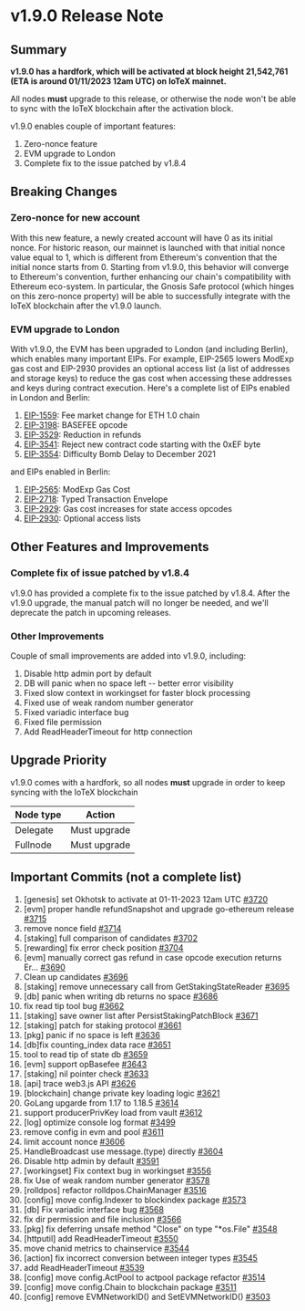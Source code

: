 # v1.9.0 Release Note

## Summary
**v1.9.0 has a hardfork, which will be activated at block height
21,542,761 (ETA is around 01/11/2023 12am UTC) on IoTeX mainnet.**

All nodes **must** upgrade to this release, or otherwise the node
won't be able to sync with the IoTeX blockchain after the 
activation block.

v1.9.0 enables couple of important features:
1. Zero-nonce feature
2. EVM upgrade to London
3. Complete fix to the issue patched by v1.8.4

## Breaking Changes

### Zero-nonce for new account
With this new feature, a newly created account will have 0 as its initial nonce.
For historic reason, our mainnet is launched with that initial nonce value equal
to 1, which is different from Ethereum's convention that the initial nonce starts
from 0. Starting from v1.9.0, this behavior will converge to Ethereum's convention,
further enhancing our chain's compatibility with Ethereum eco-system. In particular,
the Gnosis Safe protocol (which hinges on this zero-nonce property) will be able to
successfully integrate with the IoTeX blockchain after the v1.9.0 launch.

### EVM upgrade to London
With v1.9.0, the EVM has been upgraded to London (and including Berlin), which
enables many important EIPs. For example, EIP-2565 lowers ModExp gas cost and
EIP-2930 provides an optional access list (a list of addresses and storage keys)
to reduce the gas cost when accessing these addresses and keys during contract
execution. Here's a complete list of EIPs enabled in London and Berlin:
1. [EIP-1559](https://eips.ethereum.org/EIPS/eip-1559): Fee market change for ETH 1.0 chain
2. [EIP-3198](https://eips.ethereum.org/EIPS/eip-3198): BASEFEE opcode
3. [EIP-3529](https://eips.ethereum.org/EIPS/eip-3529): Reduction in refunds
4. [EIP-3541](https://eips.ethereum.org/EIPS/eip-3541): Reject new contract code starting with the 0xEF byte
5. [EIP-3554](https://eips.ethereum.org/EIPS/eip-3554): Difficulty Bomb Delay to December 2021

and EIPs enabled in Berlin:
1. [EIP-2565](https://eips.ethereum.org/EIPS/eip-2565): ModExp Gas Cost
2. [EIP-2718](https://eips.ethereum.org/EIPS/eip-2718): Typed Transaction Envelope
3. [EIP-2929](https://eips.ethereum.org/EIPS/eip-2929): Gas cost increases for state access opcodes
4. [EIP-2930](https://eips.ethereum.org/EIPS/eip-2930): Optional access lists

## Other Features and Improvements

### Complete fix of issue patched by v1.8.4
v1.9.0 has provided a complete fix to the issue patched by v1.8.4. After the v1.9.0
upgrade, the manual patch will no longer be needed, and we'll deprecate the patch
in upcoming releases.

### Other Improvements
Couple of small improvements are added into v1.9.0, including:
1. Disable http admin port by default
2. DB will panic when no space left -- better error visibility
3. Fixed slow context in workingset for faster block processing
4. Fixed use of weak random number generator
5. Fixed variadic interface bug
6. Fixed file permission
7. Add ReadHeaderTimeout for http connection

## Upgrade Priority
v1.9.0 comes with a hardfork, so all nodes **must** upgrade in order to keep
syncing with the IoTeX blockchain

| Node type  | Action       |
| ---------- | ------------ |
| Delegate   | Must upgrade |
| Fullnode   | Must upgrade |

## Important Commits (not a complete list)
1. [genesis] set Okhotsk to activate at 01-11-2023 12am UTC [#3720](https://github.com/iotexproject/iotex-core/pull/3720)
2. [evm] proper handle refundSnapshot and upgrade go-ethereum release [#3715](https://github.com/iotexproject/iotex-core/pull/3715)
3. remove nonce field [#3714](https://github.com/iotexproject/iotex-core/pull/3714)
4. [staking] full comparison of candidates [#3702](https://github.com/iotexproject/iotex-core/pull/3702)
5. [rewarding] fix error check position [#3704](https://github.com/iotexproject/iotex-core/pull/3704)
6. [evm] manually correct gas refund in case opcode execution returns Er… [#3690](https://github.com/iotexproject/iotex-core/pull/3690)
7. Clean up candidates [#3696](https://github.com/iotexproject/iotex-core/pull/3696)
8. [staking] remove unnecessary call from GetStakingStateReader [#3695](https://github.com/iotexproject/iotex-core/pull/3695)
9. [db] panic when writing db returns no space [#3686](https://github.com/iotexproject/iotex-core/pull/3686)
10. fix read tip tool bug [#3662](https://github.com/iotexproject/iotex-core/pull/3662)
11. [staking] save owner list after PersistStakingPatchBlock [#3671](https://github.com/iotexproject/iotex-core/pull/3671)
12. [staking] patch for staking protocol [#3661](https://github.com/iotexproject/iotex-core/pull/3661)
13. [pkg] panic if no space is left [#3636](https://github.com/iotexproject/iotex-core/pull/3636)
14. [db]fix counting_index data race [#3651](https://github.com/iotexproject/iotex-core/pull/3651)
15. tool to read tip of state db [#3659](https://github.com/iotexproject/iotex-core/pull/3659)
16. [evm] support opBasefee [#3643](https://github.com/iotexproject/iotex-core/pull/3643)
17. [staking] nil pointer check [#3633](https://github.com/iotexproject/iotex-core/pull/3633)
18. [api] trace web3.js API [#3626](https://github.com/iotexproject/iotex-core/pull/3626)
19. [blockchain] change private key loading logic [#3621](https://github.com/iotexproject/iotex-core/pull/3621)
20. GoLang upgarde from 1.17 to 1.18.5 [#3614](https://github.com/iotexproject/iotex-core/pull/3614)
21. support producerPrivKey load from vault [#3612](https://github.com/iotexproject/iotex-core/pull/3612)
22. [log] optimize console log format [#3499](https://github.com/iotexproject/iotex-core/pull/3499)
23. remove config in evm and pool [#3611](https://github.com/iotexproject/iotex-core/pull/3611)
24. limit account nonce [#3606](https://github.com/iotexproject/iotex-core/pull/3606)
25. HandleBroadcast use message.(type) directly [#3604](https://github.com/iotexproject/iotex-core/pull/3604)
26. Disable http admin by default [#3591](https://github.com/iotexproject/iotex-core/pull/3591)
27. [workingset] Fix context bug in workingset [#3556](https://github.com/iotexproject/iotex-core/pull/3556)
28. fix Use of weak random number generator [#3578](https://github.com/iotexproject/iotex-core/pull/3578)
29. [rolldpos] refactor rolldpos.ChainManager [#3516](https://github.com/iotexproject/iotex-core/pull/3516)
30. [config] move config.Indexer to blockindex package [#3573](https://github.com/iotexproject/iotex-core/pull/3573)
31. [db] Fix variadic interface bug [#3568](https://github.com/iotexproject/iotex-core/pull/3568)
32. fix dir permission and file inclusion [#3566](https://github.com/iotexproject/iotex-core/pull/3566)
33. [pkg] fix deferring unsafe method "Close" on type "*os.File" [#3548](https://github.com/iotexproject/iotex-core/pull/3548)
34. [httputil] add ReadHeaderTimeout [#3550](https://github.com/iotexproject/iotex-core/pull/3550)
35. move chanid metrics to chainservice [#3544](https://github.com/iotexproject/iotex-core/pull/3544)
36. [action] fix incorrect conversion between integer types [#3545](https://github.com/iotexproject/iotex-core/pull/3545)
37. add ReadHeaderTimeout [#3539](https://github.com/iotexproject/iotex-core/pull/3539)
38. [config] move config.ActPool to actpool package refactor [#3514](https://github.com/iotexproject/iotex-core/pull/3514)
39. [config] move config.Chain to blockchain package [#3511](https://github.com/iotexproject/iotex-core/pull/3511)
40. [config] remove EVMNetworkID() and SetEVMNetworkID() [#3503](https://github.com/iotexproject/iotex-core/pull/3503)